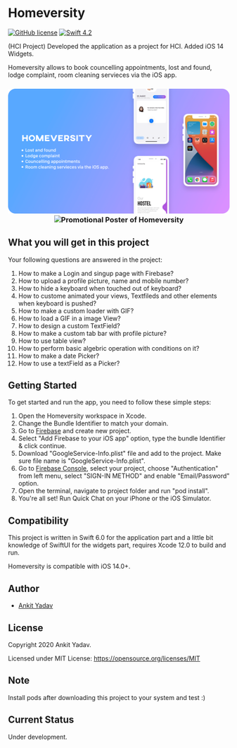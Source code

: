 # Homeversity

[![GitHub license](https://img.shields.io/badge/license-MIT-lightgrey.svg)](https://raw.githubusercontent.com/Cuberto/liquid-swipe/master/LICENSE)
[![Swift 4.2](https://img.shields.io/badge/Swift-4.2-green.svg?style=flat)](https://developer.apple.com/swift/)

(HCI Project)
Developed the application as a project for HCI. 
Added iOS 14 Widgets.

Homeversity allows to book councelling appointments, lost and found, lodge complaint, room cleaning servieces via the iOS app.

<h3 align="center">
<img src="ss1.png" alt="Homeversity App" />
<img src="Promotional Poster" alt="Promotional Poster of Homeversity" />
</h3>

## What you will get in this project

Your following questions are answered in the project:

1. How to make a Login and singup page with Firebase?
2. How to upload a profile picture, name and mobile number?
3. How to hide a keyboard when touched out of keyboard?
4. How to custome animated your views, Textfileds and other elements when keyboard is pushed?
5. How to make a custom loader with GIF?
6. How to load a GIF in a image View?
7. How to design a custom TextField?
8. How to make a custom tab bar with profile picture?
9. How to use table view?
10. How to perform basic algebric operation with conditions on it?
11. How to make a date Picker?
12. How to use a textField as a Picker?

## Getting Started

To get started and run the app, you need to follow these simple steps:

1. Open the Homeversity workspace in Xcode.
2. Change the Bundle Identifier to match your domain.
3. Go to [Firebase](https://firebase.google.com) and create new project.
4. Select "Add Firebase to your iOS app" option, type the bundle Identifier & click continue.
5. Download "GoogleService-Info.plist" file and add to the project. Make sure file name is "GoogleService-Info.plist".
6. Go to [Firebase Console](https://console.firebase.google.com), select your project, choose "Authentication" from left menu, select "SIGN-IN METHOD" and enable "Email/Password" option.
7. Open the terminal, navigate to project folder and run "pod install". 
8. You're all set! Run Quick Chat on your iPhone or the iOS Simulator.


## Compatibility

This project is written in Swift 6.0 for the application part and a little bit knowledge of SwiftUI for the widgets part, requires Xcode 12.0 to build and run.

Homeversity is compatible with iOS 14.0+.

## Author

* [Ankit Yadav](https://www.instagram.com/thedrunkcoder/)

## License

Copyright 2020 Ankit Yadav.

Licensed under MIT License: https://opensource.org/licenses/MIT

## Note

Install pods after downloading this project to your system and test :)

## Current Status

Under development.
